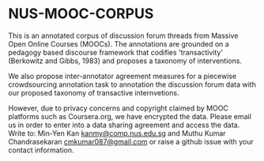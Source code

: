 # NUS-MOOC-CORPUS
This is an annotated corpus of discussion forum threads from Massive Open Online Courses (MOOCs). The annotations are grounded on a pedagogy based discourse framework that codifies 'transactivity' (Berkowitz and Gibbs, 1983) and proposes a taxonomy of interventions.

We also propose inter-annotator agreement measures for a piecewise crowdsourcing annotation task to annotation the discussion forum data with our proposed taxonomy of transactive internvetions.

However, due to privacy concerns and copyright claimed by MOOC platforms such as Coursera.org, we have encrypted the data. Please email us in order to enter into a data sharing agreement and access the data. Write to: Min-Yen Kan kanmy@comp.nus.edu.sg and Muthu Kumar Chandrasekaran cmkumar087@gmail.com or raise a github issue with your contact information.
